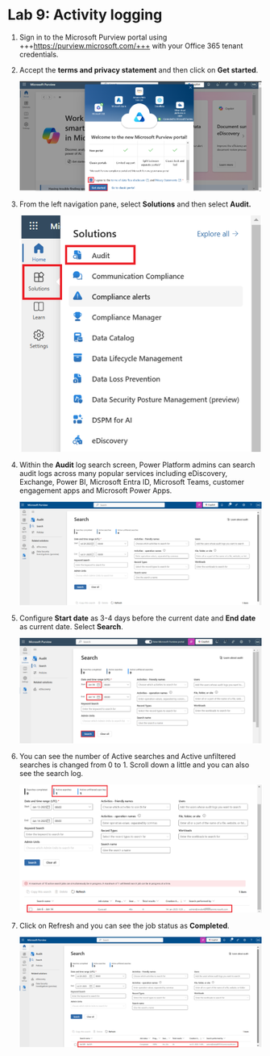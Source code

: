 # **Lab 9: Activity logging**

1.  Sign in to the Microsoft Purview portal using 
    +++https://purview.microsoft.com/+++ with your Office 365 tenant
    credentials.

2.  Accept the **terms and privacy statement** and then click on **Get
    started**.

     ![](./media/image1.png)

3.  From the left navigation pane, select **Solutions** and then select
    **Audit.**

     ![A screenshot of a computer Description automatically generated](./media/image2.png)

4.  Within the **Audit** log search screen, Power Platform admins can search audit logs across many popular services including eDiscovery, Exchange, Power BI, Microsoft Entra ID, Microsoft Teams, customer engagement apps and Microsoft Power Apps.

     ![A screenshot of a computer Description automatically generated](./media/image1.4.png)

5.  Configure **Start date** as 3-4 days before the current date and
    **End date** as current date. Select **Search**.

     ![A screenshot of a computer Description automatically generated](./media/image4.png)

6.  You can see the number of Active searches and Active unfiltered
    searches is changed from 0 to 1. Scroll down a little and you can
    also see the search log.

     ![](./media/image5.png)

7.  Click on Refresh and you can see the job status as **Completed**.

     ![A screenshot of a computer Description automatically generated](./media/image1.7.png)
